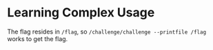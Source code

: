# Learning Complex Usage

The flag resides in `/flag`, so `/challenge/challenge --printfile /flag` works to get the flag.
